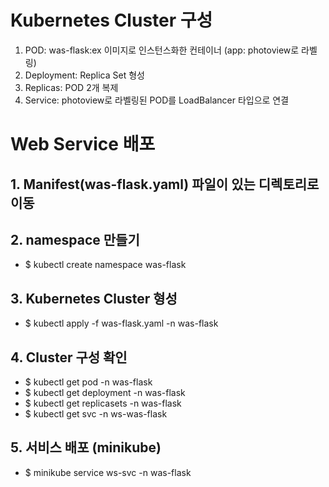 # Kubernetes Cluster 구성
1. POD: was-flask:ex 이미지로 인스턴스화한 컨테이너 (app: photoview로 라벨링)
2. Deployment: Replica Set 형성
3. Replicas: POD 2개 복제
4. Service: photoview로 라벨링된 POD를 LoadBalancer 타입으로 연결

# Web Service 배포
## 1. Manifest(was-flask.yaml) 파일이 있는 디렉토리로 이동
## 2. namespace 만들기
* $ kubectl create namespace was-flask
## 3. Kubernetes Cluster 형성
* $ kubectl apply -f was-flask.yaml -n was-flask
## 4. Cluster 구성 확인
* $ kubectl get pod -n was-flask
* $ kubectl get deployment -n was-flask
* $ kubectl get replicasets -n was-flask
* $ kubectl get svc -n ws-was-flask
## 5. 서비스 배포 (minikube)
* $ minikube service ws-svc -n was-flask